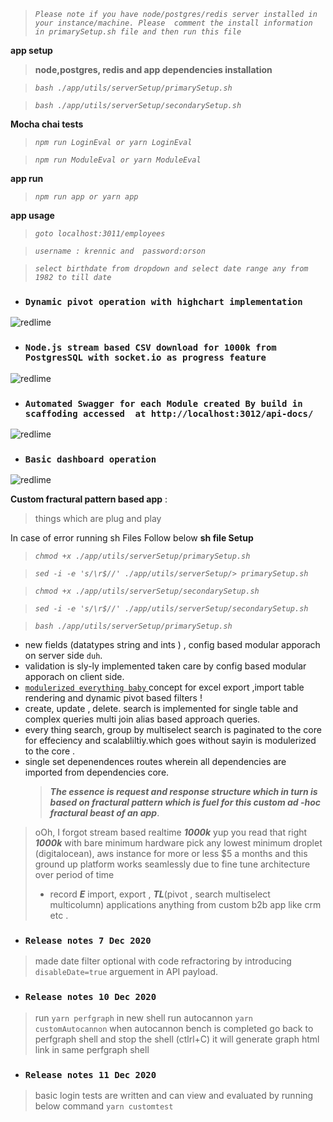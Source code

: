
   
>*`Please note if you have node/postgres/redis server installed in your instance/machine. Please  comment the install information in primarySetup.sh file and then run this file `*

**app setup**
> **node,postgres, redis and app dependencies  installation**

>*`bash ./app/utils/serverSetup/primarySetup.sh`*

>*`bash ./app/utils/serverSetup/secondarySetup.sh`*


**Mocha chai tests**
>*`npm run LoginEval or yarn LoginEval `*

>*`npm run ModuleEval or yarn ModuleEval `*



**app run**
>*`npm run app or yarn app `*

**app usage**

>*`goto localhost:3011/employees`*

>*`username : krennic and  password:orson`*

>*`select birthdate from dropdown and select date range any from 1982 to till date`*


* ### `Dynamic pivot operation with highchart implementation`

![redlime](app/video/gif/b2.gif)

*  ### `Node.js stream based CSV download for 1000k from PostgresSQL with socket.io as progress feature`
![redlime](app/video/gif/c1.gif)


*  ### `Automated Swagger for each Module created By build in scaffoding accessed  at http://localhost:3012/api-docs/`
![redlime](app/video/gif/d.gif)

* ### `Basic dashboard operation`

![redlime](app/video/gif/a1.gif)


**Custom fractural pattern based app** :

> things which are plug and play

In case of error running sh Files Follow below 
**sh file Setup**
> *`chmod +x ./app/utils/serverSetup/primarySetup.sh `*  

> *`sed -i -e 's/\r$//' ./app/utils/serverSetup/> primarySetup.sh`*

>*`chmod +x ./app/utils/serverSetup/secondarySetup.sh`*

>*`sed -i -e 's/\r$//' ./app/utils/serverSetup/secondarySetup.sh`*

>*`bash ./app/utils/serverSetup/primarySetup.sh`*


- new fields (datatypes string and ints ) ,
  config based modular apporach on server side `duh`.
- validation is sly-ly implemented taken care by config based modular apporach on client side.
- <u> `modulerized everything baby` </u> concept for excel export ,import table rendering and dynamic pivot based filters !
- create, update , delete. search is implemented for single table and complex queries multi join alias based approach queries.
- every thing search, group by multiselect search is paginated to the core for effeciency and scalabliltiy.which goes without sayin is modulerized to the core .
- single set depenendences routes wherein all dependencies are imported from dependencies core.
  > **_The essence is request and response structure which in turn is based on fractural pattern which is fuel for this custom ad -hoc
  > fractural beast of an app_**.

> oOh, I forgot stream based realtime **_1000k_** yup you read that right **_1000k_** with bare minimum hardware pick any lowest minimum droplet (digitalocean), aws instance for more or less $5 a months and this ground up platform works seamlessly due to fine tune architecture over period of time  
>
> - record **_E_** import, export ,
>   **_TL_**(pivot , search multiselect multicolumn)
>   applications anything from
>   custom b2b app like crm etc .
*  ### `Release notes 7 Dec 2020`
>   made date filter optional with code refractoring by introducing `disableDate=true` arguement in API payload.
*  ### `Release notes 10 Dec 2020`
> run `yarn perfgraph`
> in new shell run autocannon `yarn customAutocannon`
> when autocannon bench is completed go back to perfgraph shell and stop the shell (ctlrl+C)
> it will generate graph html link in same perfgraph shell   
*  ### `Release notes 11 Dec 2020`
>  basic login tests are written and can view and evaluated by running below command
   `yarn customtest`